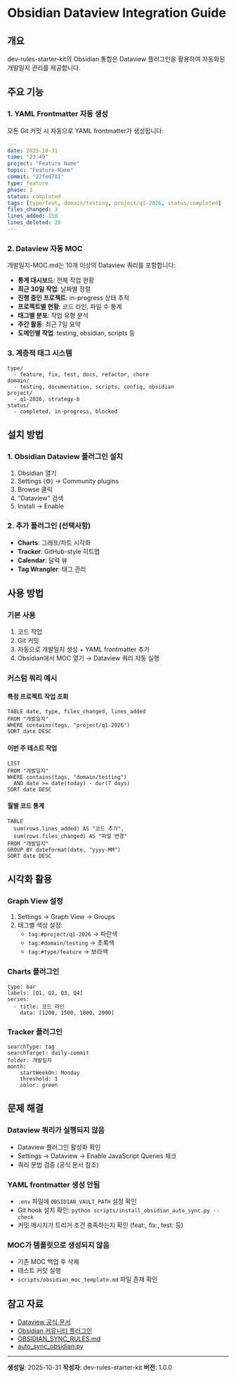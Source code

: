 # Obsidian Dataview Integration Guide

## 개요

dev-rules-starter-kit의 Obsidian 통합은 Dataview 플러그인을 활용하여 자동화된 개발일지 관리를 제공합니다.

## 주요 기능

### 1. YAML Frontmatter 자동 생성

모든 Git 커밋 시 자동으로 YAML frontmatter가 생성됩니다:

```yaml
---
date: 2025-10-31
time: "23:49"
project: "Feature Name"
topic: "Feature-Name"
commit: "22fed781"
type: feature
phase: 1
status: completed
tags: [type/feat, domain/testing, project/q1-2026, status/completed]
files_changed: 3
lines_added: 150
lines_deleted: 20
---
```

### 2. Dataview 자동 MOC

개발일지-MOC.md는 10개 이상의 Dataview 쿼리를 포함합니다:

- **통계 대시보드**: 전체 작업 현황
- **최근 30일 작업**: 날짜별 정렬
- **진행 중인 프로젝트**: in-progress 상태 추적
- **프로젝트별 현황**: 코드 라인, 파일 수 통계
- **태그별 분포**: 작업 유형 분석
- **주간 활동**: 최근 7일 요약
- **도메인별 작업**: testing, obsidian, scripts 등

### 3. 계층적 태그 시스템

```
type/
  - feature, fix, test, docs, refactor, chore
domain/
  - testing, documentation, scripts, config, obsidian
project/
  - q1-2026, strategy-b
status/
  - completed, in-progress, blocked
```

## 설치 방법

### 1. Obsidian Dataview 플러그인 설치

1. Obsidian 열기
2. Settings (⚙️) → Community plugins
3. Browse 클릭
4. "Dataview" 검색
5. Install → Enable

### 2. 추가 플러그인 (선택사항)

- **Charts**: 그래프/차트 시각화
- **Tracker**: GitHub-style 히트맵
- **Calendar**: 달력 뷰
- **Tag Wrangler**: 태그 관리

## 사용 방법

### 기본 사용

1. 코드 작업
2. Git 커밋
3. 자동으로 개발일지 생성 + YAML frontmatter 추가
4. Obsidian에서 MOC 열기 → Dataview 쿼리 자동 실행

### 커스텀 쿼리 예시

#### 특정 프로젝트 작업 조회

```dataview
TABLE date, type, files_changed, lines_added
FROM "개발일지"
WHERE contains(tags, "project/q1-2026")
SORT date DESC
```

#### 이번 주 테스트 작업

```dataview
LIST
FROM "개발일지"
WHERE contains(tags, "domain/testing")
  AND date >= date(today) - dur(7 days)
SORT date DESC
```

#### 월별 코드 통계

```dataview
TABLE
  sum(rows.lines_added) AS "코드 추가",
  sum(rows.files_changed) AS "파일 변경"
FROM "개발일지"
GROUP BY dateformat(date, "yyyy-MM")
SORT date DESC
```

## 시각화 활용

### Graph View 설정

1. Settings → Graph View → Groups
2. 태그별 색상 설정:
   - `tag:#project/q1-2026` → 파란색
   - `tag:#domain/testing` → 초록색
   - `tag:#type/feature` → 보라색

### Charts 플러그인

```chart
type: bar
labels: [Q1, Q2, Q3, Q4]
series:
  - title: 코드 라인
    data: [1200, 1500, 1800, 2000]
```

### Tracker 플러그인

```tracker
searchType: tag
searchTarget: daily-commit
folder: 개발일지
month:
    startWeekOn: Monday
    threshold: 1
    color: green
```

## 문제 해결

### Dataview 쿼리가 실행되지 않음

- Dataview 플러그인 활성화 확인
- Settings → Dataview → Enable JavaScript Queries 체크
- 쿼리 문법 검증 (공식 문서 참조)

### YAML frontmatter 생성 안됨

- `.env` 파일에 `OBSIDIAN_VAULT_PATH` 설정 확인
- Git hook 설치 확인: `python scripts/install_obsidian_auto_sync.py --check`
- 커밋 메시지가 트리거 조건 충족하는지 확인 (feat:, fix:, test: 등)

### MOC가 템플릿으로 생성되지 않음

- 기존 MOC 백업 후 삭제
- 테스트 커밋 실행
- `scripts/obsidian_moc_template.md` 파일 존재 확인

## 참고 자료

- [Dataview 공식 문서](https://blacksmithgu.github.io/obsidian-dataview/)
- [Obsidian 커뮤니티 플러그인](https://obsidian.md/plugins)
- [OBSIDIAN_SYNC_RULES.md](../OBSIDIAN_SYNC_RULES.md)
- [auto_sync_obsidian.py](../scripts/auto_sync_obsidian.py)

---

**생성일**: 2025-10-31
**작성자**: dev-rules-starter-kit
**버전**: 1.0.0
